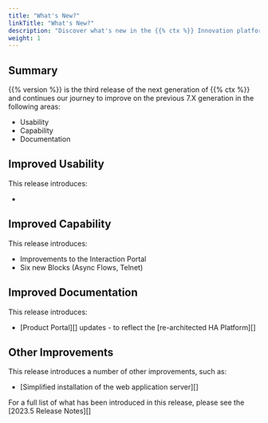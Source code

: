 ```yaml
---
title: "What's New?"
linkTitle: "What's New?"
description: "Discover what's new in the {{% ctx %}} Innovation platform."
weight: 1
---
```


## Summary

{{% version %}} is the third release of the next generation of {{% ctx %}} and continues our journey to improve on the previous 7.X generation in the following areas:

* Usability
* Capability
* Documentation

## Improved Usability

This release introduces:

* 

## Improved Capability

This release introduces:

* Improvements to the Interaction Portal
* Six new Blocks (Async Flows, Telnet)

## Improved Documentation

This release introduces:

* [Product Portal][] updates - to reflect the [re-architected HA Platform][]

## Other Improvements

This release introduces a number of other improvements, such as:

- [Simplified installation of the web application server][]

For a full list of what has been introduced in this release, please see the [2023.5 Release Notes][]
